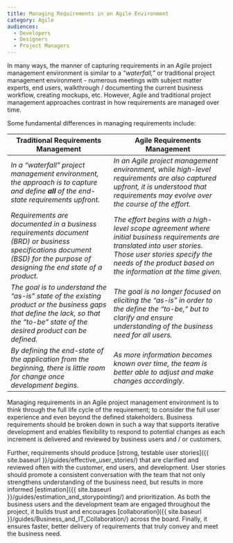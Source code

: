 ```yaml
---
title: Managing Requirements in an Agile Environment
category: Agile
audiences:
  - Developers
  - Designers
  - Project Managers
---
```


<style>
  table {
    width: 100%;
    table-layout: fixed;
  }
</style>

In many ways, the manner of capturing requirements in an Agile project management environment is similar to a *“waterfall,”* or traditional project management environment - numerous meetings with subject matter experts, end users, walkthrough / documenting the current business workflow, creating mockups, etc. However, Agile and traditional project management approaches contrast in how requirements are managed over time.

Some fundamental differences in managing requirements include:

| **Traditional Requirements Management** | **Agile Requirements Management**
|---------------|---------------|
| *In a “waterfall” project management environment, the approach is to capture and define **all** of the end-state requirements upfront.* | *In an Agile project management environment, while high-level requirements are also captured upfront, it is understood that requirements may evolve over the course of the effort.*
| *Requirements are documented in a business requirements document (BRD) or business specifications document (BSD) for the purpose of designing the end state of a product.* | *The effort begins with a high-level scope agreement where initial business requirements are translated into user stories. Those user stories specify the needs of the product based on the information at the time given.*
| *The goal is to understand the “as-is” state of the existing product or the business gaps that define the lack, so that the “to-be” state of the desired product can be defined.* | *The goal is no longer focused on eliciting the “as-is” in order to the define the “to-be,” but to clarify and ensure understanding of the business need for all users.*
| *By defining the end-state of the application from the beginning, there is little room for change once development begins.* | *As more information becomes known over time, the team is better able to adjust and make changes accordingly.*

Managing requirements in an Agile project management environment is to think through the full life cycle of the requirement; to consider the full user experience and even beyond the defined stakeholders. Business requirements should be broken down in such a way that supports iterative development and enables flexibility to respond to potential changes as each increment is delivered and reviewed by business users and / or customers.

Further, requirements should produce [strong, testable user stories]({{ site.baseurl }}/guides/effective_user_stories/) that are clarified and reviewed often with the customer, end users, and development. User stories should promote a consistent conversation with the team that not only strengthens understanding of the business need, but results in more informed [estimation]({{ site.baseurl }}/guides/estimation_and_storypointing/) and prioritization. As both the business users and the development team are engaged throughout the project, it builds trust and encourages [collaboration]({{ site.baseurl }}/guides/Business_and_IT_Collaboration/) across the board. Finally, it ensures faster, better delivery of requirements that truly convey and meet the business need.

